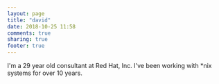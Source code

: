 ```yaml
---
layout: page
title: "david"
date: 2018-10-25 11:58
comments: true
sharing: true
footer: true
---
```


I'm a 29 year old consultant at Red Hat, Inc. I've been working with *nix systems for over 10 years.
